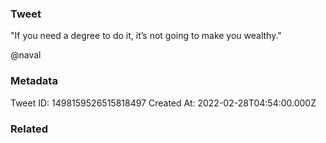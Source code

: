 ### Tweet
"If you need a degree to do it, it’s not going to make you wealthy."

@naval

### Metadata
Tweet ID: 1498159526515818497
Created At: 2022-02-28T04:54:00.000Z

### Related

